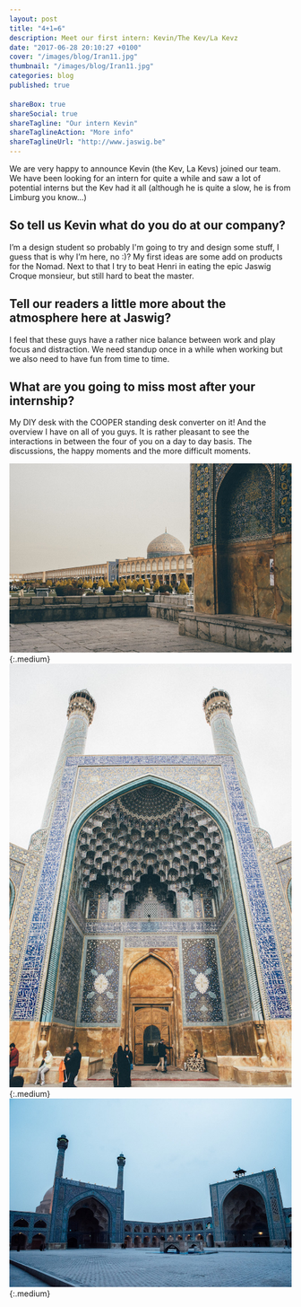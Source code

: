 ```yaml
---
layout: post
title: "4+1=6"
description: Meet our first intern: Kevin/The Kev/La Kevz
date: "2017-06-28 20:10:27 +0100"
cover: "/images/blog/Iran11.jpg"
thumbnail: "/images/blog/Iran11.jpg"
categories: blog
published: true

shareBox: true
shareSocial: true
shareTagline: "Our intern Kevin"
shareTaglineAction: "More info"
shareTaglineUrl: "http://www.jaswig.be"
---
```


We are very happy to announce Kevin (the Kev, La Kevs) joined our team. We have been looking for an intern for quite a while and saw a lot of potential interns but the Kev had it all (although he is quite a slow, he is from Limburg you know…)
<!--more-->

## So tell us Kevin what do you do at our company?

I’m a design student so probably I'm going to try and design some stuff, I guess that is why I’m here, no :)?  My first ideas are some add on products for the Nomad. Next to that I try to beat Henri in eating the epic Jaswig Croque monsieur, but still hard to beat the master.

## Tell our readers a little more about the atmosphere here at Jaswig?

I feel that these guys have a rather nice balance between work and play focus and distraction. We need standup once in a while when working but we also need to have fun from time to time.

## What are you going to miss most after your internship?

My DIY desk with the COOPER standing desk converter on it! And the overview I have on all of you guys. It is rather pleasant to see the interactions in between the four of you on a day to day basis. The discussions, the happy moments and the more difficult moments.

![Arriving in Piche Bon](/images/blog/Iran17.jpg){:.medium}
![Isfahan1](/images/blog/Iran18.jpg){:.medium}
![Isfahan2](/images/blog/Iran19.jpg){:.medium}
